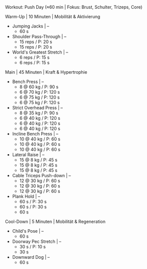 Workout: Push Day (≈60 min | Fokus: Brust, Schulter, Trizeps, Core)

Warm-Up | 10 Minuten | Mobilität & Aktivierung
- Jumping Jacks | –  
    - 60 s  
- Shoulder Pass-Through | –  
    - 15 reps / P: 20 s  
    - 15 reps / P: 20 s  
- World's Greatest Stretch | –  
    - 6 reps / P: 15 s  
    - 6 reps / P: 15 s  

Main | 45 Minuten | Kraft & Hypertrophie
- Bench Press | –  
    - 8 @ 60 kg / P: 90 s  
    - 6 @ 70 kg / P: 120 s  
    - 6 @ 75 kg / P: 120 s  
    - 6 @ 75 kg / P: 120 s  
- Strict Overhead Press | –  
    - 8 @ 35 kg / P: 90 s  
    - 6 @ 40 kg / P: 120 s  
    - 6 @ 40 kg / P: 120 s  
    - 6 @ 40 kg / P: 120 s  
- Incline Bench Press | –  
    - 10 @ 40 kg / P: 60 s  
    - 10 @ 40 kg / P: 60 s  
    - 10 @ 40 kg / P: 60 s  
- Lateral Raise | –  
    - 15 @ 8 kg / P: 45 s  
    - 15 @ 8 kg / P: 45 s  
    - 15 @ 8 kg / P: 45 s  
- Cable Triceps Push-down | –  
    - 12 @ 30 kg / P: 60 s  
    - 12 @ 30 kg / P: 60 s  
    - 12 @ 30 kg / P: 60 s  
- Plank Hold | –  
    - 60 s / P: 30 s  
    - 60 s / P: 30 s  
    - 60 s  

Cool-Down | 5 Minuten | Mobilität & Regeneration
- Child's Pose | –  
    - 60 s  
- Doorway Pec Stretch | –  
    - 30 s / P: 10 s  
    - 30 s  
- Downward Dog | –  
    - 60 s
